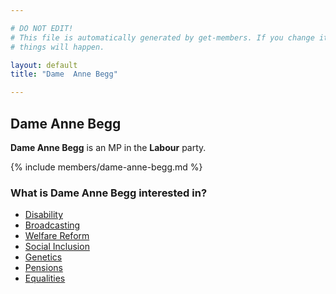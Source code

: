 ```yaml
---

# DO NOT EDIT!
# This file is automatically generated by get-members. If you change it, bad
# things will happen.

layout: default
title: "Dame  Anne Begg"

---
```


## Dame  Anne Begg

**Dame  Anne Begg** is an MP in the **Labour** party.

{% include members/dame-anne-begg.md %}

### What is Dame  Anne Begg interested in?


* [Disability](/interests/disability.html)
* [Broadcasting](/interests/broadcasting.html)
* [Welfare Reform](/interests/welfare-reform.html)
* [Social Inclusion](/interests/social-inclusion.html)
* [Genetics](/interests/genetics.html)
* [Pensions](/interests/pensions.html)
* [Equalities](/interests/equalities.html)
